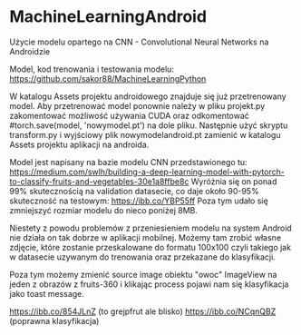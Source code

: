 # MachineLearningAndroid

Użycie modelu opartego na CNN - Convolutional Neural Networks na Androidzie

Model, kod trenowania i testowania modelu:
https://github.com/sakor88/MachineLearningPython

W katalogu Assets projektu androidowego znajduje się już przetrenowany model.
Aby przetrenować model ponownie należy w pliku projekt.py zakomentować możliwość używania CUDA oraz odkomentować #torch.save(model, 'nowymodel.pt') na dole pliku.
Następnie użyć skryptu transform.py i wyjściowy plik nowymodelandroid.pt zamienić w katalogu Assets projektu aplikacji na androida.

Model jest napisany na bazie modelu CNN przedstawionego tu: https://medium.com/swlh/building-a-deep-learning-model-with-pytorch-to-classify-fruits-and-vegetables-30e1a8ffbe8c
Wyróżnia się on ponad 99% skutecznością na validation datasecie, co daje około 90-95% skuteczność na testowym: https://ibb.co/YBP55ff
Poza tym udało się zmniejszyć rozmiar modelu do nieco poniżej 8MB.


Niestety z powodu problemów z przeniesieniem modelu na system Android nie działa on tak dobrze w aplikacji mobilnej.
Możemy tam zrobić własne zdjęcie, które zostanie przeskalowane do formatu 100x100 czyli takiego jak w datasecie uzywanym do trenowania oraz przekazane do klasyfikacji.

Poza tym możemy zmienić source image obiektu "owoc" ImageView na jeden z obrazów z fruits-360 i klikając process pojawi nam się klasyfikacja jako toast message.

https://ibb.co/854JLnZ (to grejpfrut ale blisko)
https://ibb.co/NCqnQBZ (poprawna klasyfikacja)

